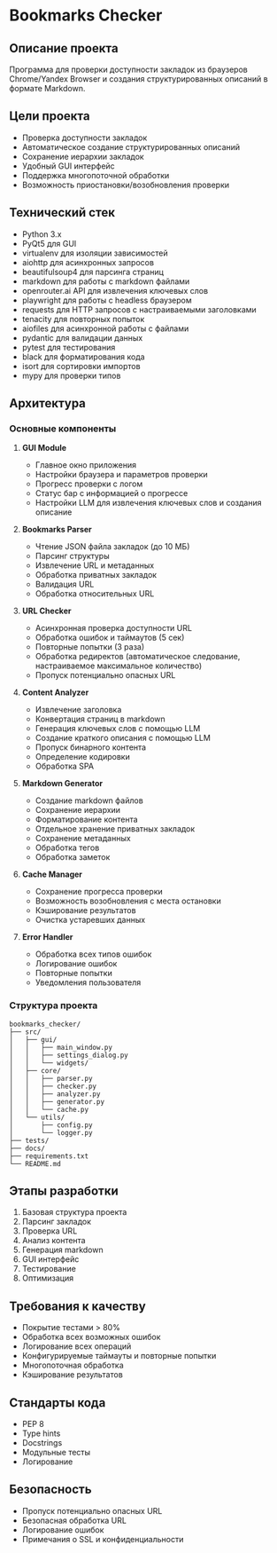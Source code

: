 # Bookmarks Checker

## Описание проекта
Программа для проверки доступности закладок из браузеров Chrome/Yandex Browser и создания структурированных описаний в формате Markdown.

## Цели проекта
- Проверка доступности закладок
- Автоматическое создание структурированных описаний
- Сохранение иерархии закладок
- Удобный GUI интерфейс
- Поддержка многопоточной обработки
- Возможность приостановки/возобновления проверки

## Технический стек
- Python 3.x
- PyQt5 для GUI
- virtualenv для изоляции зависимостей
- aiohttp для асинхронных запросов
- beautifulsoup4 для парсинга страниц
- markdown для работы с markdown файлами
- openrouter.ai API для извлечения ключевых слов
- playwright для работы с headless браузером
- requests для HTTP запросов с настраиваемыми заголовками
- tenacity для повторных попыток
- aiofiles для асинхронной работы с файлами
- pydantic для валидации данных
- pytest для тестирования
- black для форматирования кода
- isort для сортировки импортов
- mypy для проверки типов

## Архитектура

### Основные компоненты
1. **GUI Module**
   - Главное окно приложения
   - Настройки браузера и параметров проверки
   - Прогресс проверки с логом
   - Статус бар с информацией о прогрессе
   - Настройки LLM для извлечения ключевых слов и создания описание

2. **Bookmarks Parser**
   - Чтение JSON файла закладок (до 10 МБ)
   - Парсинг структуры
   - Извлечение URL и метаданных
   - Обработка приватных закладок
   - Валидация URL
   - Обработка относительных URL

3. **URL Checker**
   - Асинхронная проверка доступности URL
   - Обработка ошибок и таймаутов (5 сек)
   - Повторные попытки (3 раза)
   - Обработка редиректов (автоматическое следование, настраиваемое максимальное количество)
   - Пропуск потенциально опасных URL

4. **Content Analyzer**
   - Извлечение заголовка
   - Конвертация страниц в markdown
   - Генерация ключевых слов с помощью LLM
   - Создание краткого описания с помощью LLM
   - Пропуск бинарного контента
   - Определение кодировки
   - Обработка SPA

5. **Markdown Generator**
   - Создание markdown файлов
   - Сохранение иерархии
   - Форматирование контента
   - Отдельное хранение приватных закладок
   - Сохранение метаданных
   - Обработка тегов
   - Обработка заметок

6. **Cache Manager**
   - Сохранение прогресса проверки
   - Возможность возобновления с места остановки
   - Кэширование результатов
   - Очистка устаревших данных

7. **Error Handler**
   - Обработка всех типов ошибок
   - Логирование ошибок
   - Повторные попытки
   - Уведомления пользователя

### Структура проекта
```
bookmarks_checker/
├── src/
│   ├── gui/
│   │   ├── main_window.py
│   │   ├── settings_dialog.py
│   │   └── widgets/
│   ├── core/
│   │   ├── parser.py
│   │   ├── checker.py
│   │   ├── analyzer.py
│   │   ├── generator.py
│   │   └── cache.py
│   └── utils/
│       ├── config.py
│       └── logger.py
├── tests/
├── docs/
├── requirements.txt
└── README.md
```

## Этапы разработки
1. Базовая структура проекта
2. Парсинг закладок
3. Проверка URL
4. Анализ контента
5. Генерация markdown
6. GUI интерфейс
7. Тестирование
8. Оптимизация

## Требования к качеству
- Покрытие тестами > 80%
- Обработка всех возможных ошибок
- Логирование всех операций
- Конфигурируемые таймауты и повторные попытки
- Многопоточная обработка
- Кэширование результатов

## Стандарты кода
- PEP 8
- Type hints
- Docstrings
- Модульные тесты
- Логирование

## Безопасность
- Пропуск потенциально опасных URL
- Безопасная обработка URL
- Логирование ошибок
- Примечания о SSL и конфиденциальности 